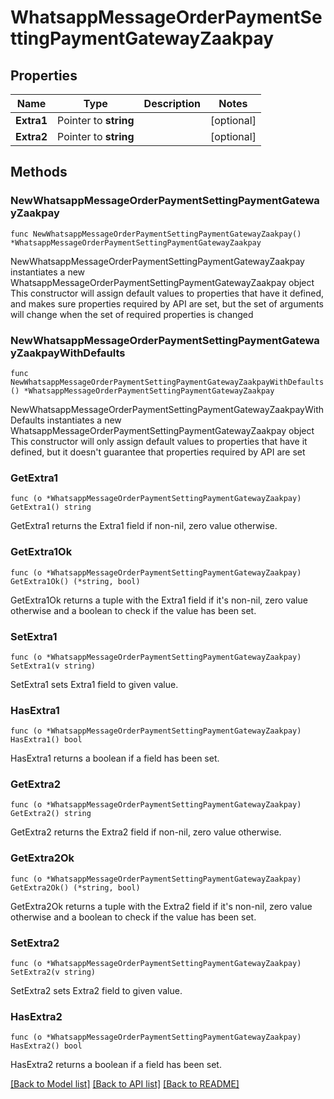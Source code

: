 # WhatsappMessageOrderPaymentSettingPaymentGatewayZaakpay

## Properties

Name | Type | Description | Notes
------------ | ------------- | ------------- | -------------
**Extra1** | Pointer to **string** |  | [optional] 
**Extra2** | Pointer to **string** |  | [optional] 

## Methods

### NewWhatsappMessageOrderPaymentSettingPaymentGatewayZaakpay

`func NewWhatsappMessageOrderPaymentSettingPaymentGatewayZaakpay() *WhatsappMessageOrderPaymentSettingPaymentGatewayZaakpay`

NewWhatsappMessageOrderPaymentSettingPaymentGatewayZaakpay instantiates a new WhatsappMessageOrderPaymentSettingPaymentGatewayZaakpay object
This constructor will assign default values to properties that have it defined,
and makes sure properties required by API are set, but the set of arguments
will change when the set of required properties is changed

### NewWhatsappMessageOrderPaymentSettingPaymentGatewayZaakpayWithDefaults

`func NewWhatsappMessageOrderPaymentSettingPaymentGatewayZaakpayWithDefaults() *WhatsappMessageOrderPaymentSettingPaymentGatewayZaakpay`

NewWhatsappMessageOrderPaymentSettingPaymentGatewayZaakpayWithDefaults instantiates a new WhatsappMessageOrderPaymentSettingPaymentGatewayZaakpay object
This constructor will only assign default values to properties that have it defined,
but it doesn't guarantee that properties required by API are set

### GetExtra1

`func (o *WhatsappMessageOrderPaymentSettingPaymentGatewayZaakpay) GetExtra1() string`

GetExtra1 returns the Extra1 field if non-nil, zero value otherwise.

### GetExtra1Ok

`func (o *WhatsappMessageOrderPaymentSettingPaymentGatewayZaakpay) GetExtra1Ok() (*string, bool)`

GetExtra1Ok returns a tuple with the Extra1 field if it's non-nil, zero value otherwise
and a boolean to check if the value has been set.

### SetExtra1

`func (o *WhatsappMessageOrderPaymentSettingPaymentGatewayZaakpay) SetExtra1(v string)`

SetExtra1 sets Extra1 field to given value.

### HasExtra1

`func (o *WhatsappMessageOrderPaymentSettingPaymentGatewayZaakpay) HasExtra1() bool`

HasExtra1 returns a boolean if a field has been set.

### GetExtra2

`func (o *WhatsappMessageOrderPaymentSettingPaymentGatewayZaakpay) GetExtra2() string`

GetExtra2 returns the Extra2 field if non-nil, zero value otherwise.

### GetExtra2Ok

`func (o *WhatsappMessageOrderPaymentSettingPaymentGatewayZaakpay) GetExtra2Ok() (*string, bool)`

GetExtra2Ok returns a tuple with the Extra2 field if it's non-nil, zero value otherwise
and a boolean to check if the value has been set.

### SetExtra2

`func (o *WhatsappMessageOrderPaymentSettingPaymentGatewayZaakpay) SetExtra2(v string)`

SetExtra2 sets Extra2 field to given value.

### HasExtra2

`func (o *WhatsappMessageOrderPaymentSettingPaymentGatewayZaakpay) HasExtra2() bool`

HasExtra2 returns a boolean if a field has been set.


[[Back to Model list]](../README.md#documentation-for-models) [[Back to API list]](../README.md#documentation-for-api-endpoints) [[Back to README]](../README.md)


